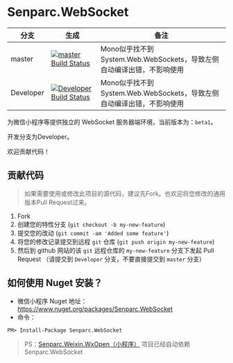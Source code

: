 # Senparc.WebSocket

| 分支      | 生成                                           | 备注
|-----------|------------------------------------------------|--------------
| master    | [![master Build Status][1.1]][1.2]             | Mono似乎找不到System.Web.WebSockets，导致左侧自动编译出错，不影响使用
| Developer | [![Developer Build Status][2.1]][2.2]          | Mono似乎找不到System.Web.WebSockets，导致左侧自动编译出错，不影响使用

[1.1]: https://travis-ci.org/JeffreySu/Senparc.WebSocket.svg?branch=master
[1.2]: https://travis-ci.org/JeffreySu/Senparc.WebSocket
[2.1]: https://travis-ci.org/JeffreySu/Senparc.WebSocket.svg?branch=Developer
[2.2]: https://travis-ci.org/JeffreySu/Senparc.WebSocket


为微信小程序等提供独立的 WebSocket 服务器端环境，当前版本为：`beta1`。

开发分支为Developer。

欢迎贡献代码！


## 贡献代码

> 如果需要使用或修改此项目的源代码，建议先Fork。也欢迎将您修改的通用版本Pull Request过来。

1. Fork
2. 创建您的特性分支 (`git checkout -b my-new-feature`)
3. 提交您的改动 (`git commit -am 'Added some feature'`)
4. 将您的修改记录提交到远程 `git` 仓库 (`git push origin my-new-feature`)
5. 然后到 github 网站的该 `git` 远程仓库的 `my-new-feature` 分支下发起 Pull Request
（请提交到 `Developer` 分支，不要直接提交到 `master` 分支）

## 如何使用 Nuget 安装？

* 微信小程序 Nuget 地址：https://www.nuget.org/packages/Senparc.WebSocket
* 命令：
```
PM> Install-Package Senparc.WebSocket
```

> PS：[Senparc.Weixin.WxOpen（小程序）](https://www.nuget.org/packages/Senparc.Weixin.WxOpen) 项目已经自动依赖Senparc.WebSocket